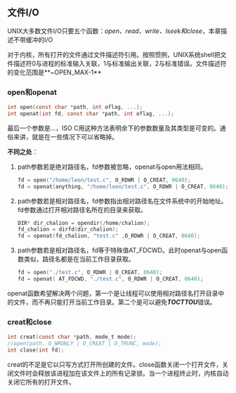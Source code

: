 ## 文件I/O

UNIX大多数文件I/O只要五个函数：*open、read、write、lseek和close*，本章描述不带缓冲的I/O

对于内核，所有打开的文件通过文件描述符引用。按照惯例，UNIX系统shell把文件描述符0与进程的标准输入关联，1与标准输出关联，2与标准错误。文件描述符的变化范围是**~OPEN_MAX-1**

### open和openat

```c
int open(const char *path, int oflag, ...);
int openat(int fd, const char *path, int oflag, ...);
```

最后一个参数是...，ISO C用这种方法表明余下的参数数量及其类型是可变的。通俗来讲，就是在一些情况下可以省略掉。

**不同之处**：

1. path参数若是绝对路径名，fd参数被忽略，openat与open用法相同。

   ```c
   fd = open("/home/leon/test.c", O_RDWR | O_CREAT, 0640);
   fd = openat(anything, "/home/leon/test.c", O_RDWR | O_CREAT, 0640);
   ```

2. path参数若是相对路径名，fd参数指出相对路径名在文件系统中的开始地址。fd参数通过打开相对路径名所在的目录来获取。

   ```c
   DIR* dir_chalion = opendir(/home/chalion);
   fd_chalion = dirfd(dir_chalion);
   fd = openat(fd_chalion, "test.c" ,O_RDWR | O_CREAT, 0640);
   ```

   

3. path参数若是相对路径名，fd等于特殊值AT_FDCWD。此时openat与open函数类似，路径名都是在当前工作目录获取。

   ```c
   fd = open("./test.c", O_RDWR | O_CREAT, 0640);
   fd = openat( AT_FDCWD, "./test.c", O_RDWR | O_CREAT, 0640);
   ```

openat函数希望解决两个问题，第一个是让线程可以使用相对路径名打开目录中的文件，而不再只能打开当前工作目录。第二个是可以避免***TOCTTOU***错误。

### creat和close

```c
int creat(const char *path, mode_t mode);
//open(path, O_WRONLY | O_CREAT | O_TRUNC, mode);
int close(int fd);
```

creat的不足是它以只写方式打开所创建的文件。close函数关闭一个打开文件，关闭文件时会释放该进程加在该文件上的所有记录锁。当一个进程终止时，内核自动关闭它所有的打开文件。





